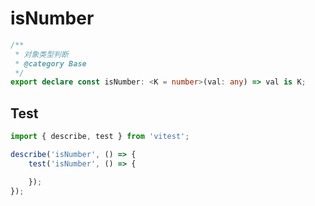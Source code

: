 # isNumber
```ts
/**
 * 对象类型判断
 * @category Base
 */
export declare const isNumber: <K = number>(val: any) => val is K;

```

## Test
```ts
import { describe, test } from 'vitest';

describe('isNumber', () => {
    test('isNumber', () => {

    });
});
```
